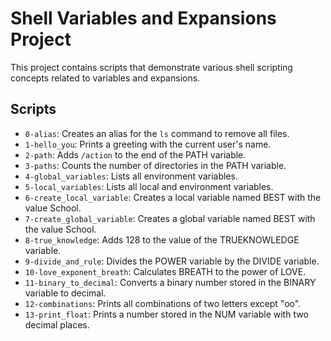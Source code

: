 # Shell Variables and Expansions Project

This project contains scripts that demonstrate various shell scripting concepts related to variables and expansions.

## Scripts

- `0-alias`: Creates an alias for the `ls` command to remove all files.
- `1-hello_you`: Prints a greeting with the current user's name.
- `2-path`: Adds `/action` to the end of the PATH variable.
- `3-paths`: Counts the number of directories in the PATH variable.
- `4-global_variables`: Lists all environment variables.
- `5-local_variables`: Lists all local and environment variables.
- `6-create_local_variable`: Creates a local variable named BEST with the value School.
- `7-create_global_variable`: Creates a global variable named BEST with the value School.
- `8-true_knowledge`: Adds 128 to the value of the TRUEKNOWLEDGE variable.
- `9-divide_and_rule`: Divides the POWER variable by the DIVIDE variable.
- `10-love_exponent_breath`: Calculates BREATH to the power of LOVE.
- `11-binary_to_decimal`: Converts a binary number stored in the BINARY variable to decimal.
- `12-combinations`: Prints all combinations of two letters except "oo".
- `13-print_float`: Prints a number stored in the NUM variable with two decimal places.
